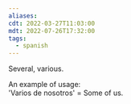 ```yaml
---
aliases: 
cdt: 2022-03-27T11:03:00
mdt: 2022-07-26T17:32:00
tags:
  - spanish
---
```


Several, various.

An example of usage:  
'Varios de nosotros' = Some of us.